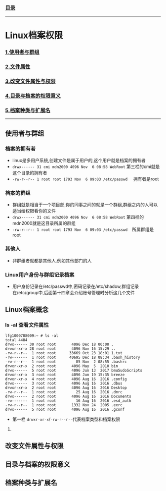 ### [目录](https://github.com/Letitmiss/Linux-learning/blob/master/README.md)

----
# Linux档案权限

### [1.使用者与群组](#使用者与群组)
### [2.文件属性](#文件属性)
### [3.改变文件属性与权限](#改变文件属性与权限)
### [4.目录与档案的权限意义](#目录与档案的权限意义)
### [5.档案种类与扩展名](#档案种类与扩展名)
-------

## 使用者与群组

### 档案的拥有者
* linux是多用户系统,创建文件是属于用户的,这个用户就是档案的拥有者
* `drwx------ 31 cmi mdn2000 4096 Nov  6 08:58 WebRoot` 第三栏的cmi就是这个目录的拥有者
* `-rw-r--r-- 1 root root 1793 Nov  6 09:03 /etc/passwd `   拥有者是root
### 档案的群组
* 群组就是相当于一个项目部,你的同事之间的就是一个群组,群组之内的人可以适当给权限看你的文件
* `drwx------ 31 cmi mdn2000 4096 Nov  6 08:58 WebRoot` 第四栏的mdn2000就是这目录所属的群组
* `-rw-r--r-- 1 root root 1793 Nov  6 09:03 /etc/passwd `  所属群组是root
### 其他人
* 非群组者就都是其他人.例如其他部门的人
### Linux用户身份与群组记录档案
* 用户身份记录在/etc/passwd中,密码记录在/etc/shadow,群组记录在/etc/group中,后面第十四章会介绍账号管理时分析这几个文件
## Linux档案概念

### ls -al 查看文件属性
```
lfg1000708009:~ # ls -al
total 4484
drwx------ 30 root root       4096 Dec 18 00:00 .
drwxr-xr-x 28 root root       4096 Nov 16 15:29 ..
-rw-r--r--  1 root root      33669 Oct 23 18:01 1.txt
-rw-------  1 root root      40695 Dec 18 08:34 .bash_history
-rw-r--r--  1 root root         85 Nov  2 08:55 .bashrc
drwxr-xr-x  2 root root       4096 May  5  2010 bin
drwx------  5 root root       4096 Jun 13  2017 bmuSudoScripts
drwxr-xr-x  3 root root       4096 Jun 19 15:35 breeze
drwxr-xr-x  4 root root       4096 Aug 16  2016 .config
drwx------  3 root root       4096 Aug 16  2016 .dbus
drwxr-xr-x  2 root root       4096 Aug 16  2016 Desktop
-rw-r--r--  1 root root         25 Aug 16  2016 .dmrc
drwx------  2 root root       4096 Aug 16  2016 Documents
-rw-------  1 root root         16 Aug 16  2016 .esd_auth
-rw-r--r--  1 root root       1332 Nov 24  2005 .exrc
drwx------  5 root root       4096 Aug 16  2016 .gconf
```
* 第一栏 `drwxr-xr-x`/`-rw-r--r--`代表档案类型和档案权限
1. 

## 改变文件属性与权限
## 目录与档案的权限意义
## 档案种类与扩展名
